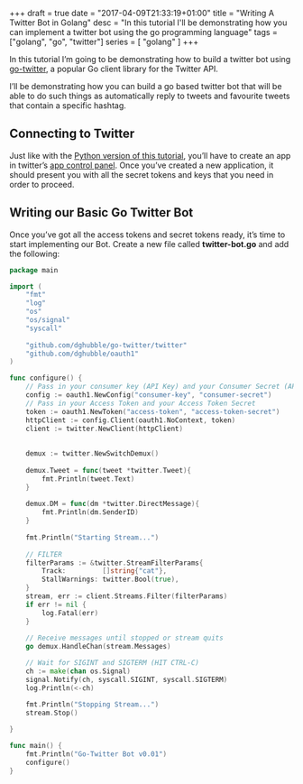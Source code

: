 +++
draft = true
date = "2017-04-09T21:33:19+01:00"
title = "Writing A Twitter Bot in Golang"
desc = "In this tutorial I'll be demonstrating how you can implement a twitter bot using the go programming language"
tags = ["golang", "go", "twitter"]
series = [ "golang" ]
+++

In this tutorial I’m going to be demonstrating how to build a twitter bot using <a href="https://github.com/dghubble/go-twitter">go-twitter</a>, a popular Go client library for the Twitter API.

I’ll be demonstrating how you can build a go based twitter bot that will be able to do such things as automatically reply to tweets and favourite tweets that contain a specific hashtag.

<h2>Connecting to Twitter</h2>

<p>Just like with the <a href="https://tutorialedge.net/creating-python-twitter-bot-using-twitter-api">Python version of this tutorial</a>, you’ll have to create an app in twitter’s <a href=”https://apps.twitter.com/”>app control panel</a>. Once you’ve created a new application, it should present you with all the secret tokens and keys that you need in order to proceed.</p>

<h2>Writing our Basic Go Twitter Bot</h2>

<p>Once you’ve got all the access tokens and secret tokens ready, it’s time to start implementing our Bot. Create a new file called <b>twitter-bot.go</b> and add the following:</p>

~~~go
package main

import (
    "fmt"
    "log"
    "os"
    "os/signal"
    "syscall"
    
    "github.com/dghubble/go-twitter/twitter"
    "github.com/dghubble/oauth1"
)

func configure() {
    // Pass in your consumer key (API Key) and your Consumer Secret (API Secret) 
    config := oauth1.NewConfig("consumer-key", "consumer-secret")
    // Pass in your Access Token and your Access Token Secret
    token := oauth1.NewToken("access-token", "access-token-secret")
    httpClient := config.Client(oauth1.NoContext, token)
    client := twitter.NewClient(httpClient)
    
    
    demux := twitter.NewSwitchDemux()
    
    demux.Tweet = func(tweet *twitter.Tweet){
        fmt.Println(tweet.Text)
    }
    
    demux.DM = func(dm *twitter.DirectMessage){
        fmt.Println(dm.SenderID)
    }
    
    fmt.Println("Starting Stream...")
    
    // FILTER
	filterParams := &twitter.StreamFilterParams{
		Track:         []string{"cat"},
		StallWarnings: twitter.Bool(true),
	}
	stream, err := client.Streams.Filter(filterParams)
	if err != nil {
		log.Fatal(err)
	}
    
    // Receive messages until stopped or stream quits
	go demux.HandleChan(stream.Messages)

	// Wait for SIGINT and SIGTERM (HIT CTRL-C)
	ch := make(chan os.Signal)
	signal.Notify(ch, syscall.SIGINT, syscall.SIGTERM)
	log.Println(<-ch)

	fmt.Println("Stopping Stream...")
	stream.Stop()
    
}

func main() {
    fmt.Println("Go-Twitter Bot v0.01")
    configure()
}
~~~